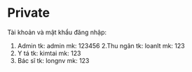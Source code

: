 # Private
Tài khoản và mật khẩu đăng nhập:
1. Admin
tk: admin
mk: 123456
2.Thu ngân
tk: loanlt
mk: 123
3. Y tá
tk: kimtai
mk: 123
4. Bác sĩ
tk: longnv
mk: 123
